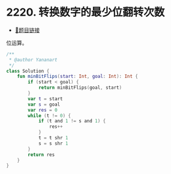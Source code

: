 # 2220. 转换数字的最少位翻转次数

- [🔗题目链接](https://leetcode-cn.com/problems/minimum-bit-flips-to-convert-number/)

位运算。

```kotlin
/**
 * @author Yananart
 */
class Solution {
    fun minBitFlips(start: Int, goal: Int): Int {
        if (start < goal) {
            return minBitFlips(goal, start)
        }
        var t = start
        var s = goal
        var res = 0
        while (t != 0) {
            if (t and 1 != s and 1) {
                res++
            }
            t = t shr 1
            s = s shr 1
        }
        return res
    }
}
```

